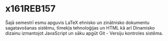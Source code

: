 # x161REB157
Šajā semestrī esmu apguvis LaTeX ehnisko un zinātnisko dokumentu sagatavošanas sistēmu, tīmekļa tehnoloģijas un HTML kā arī Dinamisko dizainu izmantojot JavaScript un sāku apgūt Git - Versiju kontroles sistēma.
